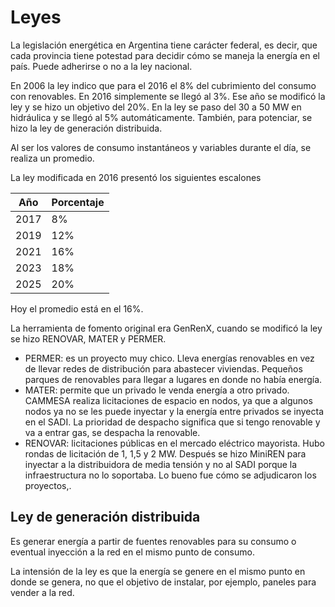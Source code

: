 # Leyes
La legislación energética en Argentina tiene carácter federal, es decir, que cada provincia tiene potestad para decidir cómo se maneja la energía en el país. Puede adherirse o no a la ley nacional.

En 2006 la ley indico que para el 2016 el 8% del cubrimiento del consumo con renovables. En 2016 simplemente se llegó al 3%. Ese año se modificó la ley y se hizo un objetivo del 20%. En la ley se paso del 30 a 50 MW en hidráulica y se llegó al 5% automáticamente. También, para potenciar, se hizo la ley de generación distribuida.

Al ser los valores de consumo instantáneos y variables durante el día, se realiza un promedio.

La ley modificada en 2016 presentó los siguientes escalones

| Año  | Porcentaje |
| ---- | ---------- |
| 2017 | 8%         |
| 2019 | 12%        |
| 2021 | 16%        |
| 2023 | 18%        |
| 2025 | 20%        |
Hoy el promedio está en el 16%.

La herramienta de fomento original era GenRenX, cuando se modificó la ley se hizo RENOVAR, MATER y PERMER.
- PERMER: es un proyecto muy chico. Lleva energías renovables en vez de llevar redes de distribución para abastecer viviendas. Pequeños parques de renovables para llegar a lugares en donde no había energía.
- MATER: permite que un privado le venda energía a otro privado. CAMMESA realiza licitaciones de espacio en nodos, ya que a algunos nodos ya no se les puede inyectar y la energía entre privados se inyecta en el SADI. La prioridad de despacho significa que si tengo renovable y va a entrar gas, se despacha la renovable.
- RENOVAR: licitaciones públicas en el mercado eléctrico mayorista. Hubo rondas de licitación de 1, 1,5 y 2 MW. Después se hizo MiniREN para inyectar a la distribuidora de media tensión y no al SADI porque la infraestructura no lo soportaba. Lo bueno fue cómo se adjudicaron los proyectos,.

## Ley de generación distribuida
Es generar energía a partir de fuentes renovables para su consumo o eventual inyección a la red en el mismo punto de consumo.

La intensión de la ley es que la energía se genere en el mismo punto en donde se genera, no que el objetivo de instalar, por ejemplo, paneles para vender a la red.